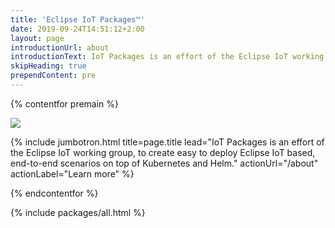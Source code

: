 ```yaml
---
title: 'Eclipse IoT Packages™'
date: 2019-09-24T14:51:12+2:00
layout: page
introductionUrl: about
introductionText: IoT Packages is an effort of the Eclipse IoT working group, to create easy to deploy Eclipse IoT based, end-to-end scenarios on top of Kubernetes and Helm.
skipHeading: true
prependContent: pre
---
```


{% contentfor premain %}
<div class="container">
<div class="row justify-content-md-center">
<div class="col col-md-6 m-5">
<img class=" img-fluid" src="{{ "images/logo.svg" | relative_url }}">
</div>
</div>
</div>

{% include jumbotron.html title=page.title lead="IoT Packages is an effort of the Eclipse IoT working group, to create easy to deploy Eclipse IoT based, end-to-end scenarios on top of Kubernetes and Helm." actionUrl="/about" actionLabel="Learn more" %}

{% endcontentfor %}

{% include packages/all.html %}
